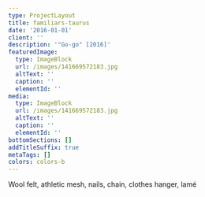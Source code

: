 ```yaml
---
type: ProjectLayout
title: familiars-taurus
date: '2016-01-01'
client: ''
description: '"Go-go" [2016]'
featuredImage:
  type: ImageBlock
  url: /images/141669572183.jpg
  altText: ''
  caption: ''
  elementId: ''
media:
  type: ImageBlock
  url: /images/141669572183.jpg
  altText: ''
  caption: ''
  elementId: ''
bottomSections: []
addTitleSuffix: true
metaTags: []
colors: colors-b
---
```

Wool felt, athletic mesh, nails, chain, clothes hanger, lamé
